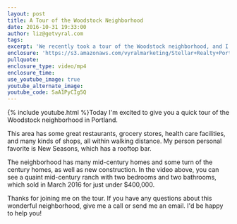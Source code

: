 ```yaml
---
layout: post
title: A Tour of the Woodstock Neighborhood
date: 2016-10-31 19:33:00
author: liz@getvyral.com
tags:
excerpt: 'We recently took a tour of the Woodstock neighborhood, and I wanted to give you a look. This neighborhood has some great shops and restaurants, and plenty of architectural charm.'
enclosure: 'https://s3.amazonaws.com/vyralmarketing/Stellar+Realty+Portland/Portland+Real+Estate+Agent+-+A+Tour+of+the+Woodstock+Neighborhood.mp4'
pullquote:
enclosure_type: video/mp4
enclosure_time:
use_youtube_image: true
youtube_alternate_image:
youtube_code: SaA1PyCIg5Q
---
```



{% include youtube.html %}Today I'm excited to give you a quick tour of the Woodstock neighborhood in Portland.

This area has some great restaurants, grocery stores, health care facilities, and many kinds of shops, all within walking distance. My person personal favorite is New Seasons, which has a rooftop bar.

The neighborhood has many mid-century homes and some turn of the century homes, as well as new construction. In the video above, you can see a quaint mid-century ranch with two bedrooms and two bathrooms, which sold in March 2016 for just under $400,000.

Thanks for joining me on the tour. If you have any questions about this wonderful neighborhood, give me a call or send me an email. I'd be happy to help you!